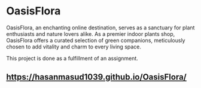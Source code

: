 # OasisFlora
OasisFlora, an enchanting online destination, serves as a sanctuary for plant enthusiasts and nature lovers alike. As a premier indoor plants shop, OasisFlora offers a curated selection of green companions, meticulously chosen to add vitality and charm to every living space.

This project is done as a fulfillment of an assignment.

## https://hasanmasud1039.github.io/OasisFlora/
